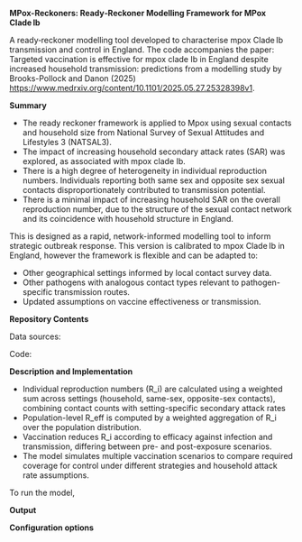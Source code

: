 **MPox-Reckoners: Ready‑Reckoner Modelling Framework for MPox Clade Ib**

A ready‑reckoner modelling tool developed to characterise mpox Clade Ib transmission and control in England. The code accompanies the paper: Targeted vaccination is effective for mpox clade Ib in England despite increased household transmission: predictions from a modelling study by Brooks-Pollock and Danon (2025) https://www.medrxiv.org/content/10.1101/2025.05.27.25328398v1. 

**Summary**
- The ready reckoner framework is applied to Mpox using sexual contacts and household size from National Survey of Sexual Attitudes and Lifestyles 3 (NATSAL3).
- The impact of increasing household secondary attack rates (SAR) was explored, as associated with mpox clade Ib.
- There is a high degree of heterogeneity in individual reproduction numbers. Individuals reporting both same sex and opposite sex sexual contacts disproportionately contributed to transmission potential. 
- There is a minimal impact of increasing household SAR on the overall reproduction number, due to the structure of the sexual contact network and its coincidence with household structure in England.

This is designed as a rapid, network-informed modelling tool to inform strategic outbreak response. This version is calibrated to mpox Clade Ib in England, however the framework is flexible and can be adapted to:
- Other geographical settings informed by local contact survey data.
- Other pathogens with analogous contact types relevant to pathogen-specific transmission routes.
- Updated assumptions on vaccine effectiveness or transmission.

**Repository Contents**

Data sources:



Code: 

**Description and Implementation**
- Individual reproduction numbers (R_i) are calculated using a weighted sum across settings (household, same-sex, opposite-sex contacts), combining contact counts with setting-specific secondary attack rates
- Population-level R_eff is computed by a weighted aggregation of R_i over the population distribution.
- Vaccination reduces R_i according to efficacy against infection and transmission, differing between pre- and post-exposure scenarios.
- The model simulates multiple vaccination scenarios to compare required coverage for control under different strategies and household attack rate assumptions.

To run the model, 

**Output**

**Configuration options**

